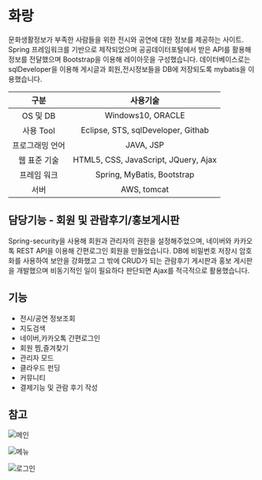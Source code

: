 # 화랑

문화생활정보가 부족한 사람들을 위한 전시와 공연에 대한 정보를 제공하는 사이트. <br>
Spring 프레임워크를 기반으로 제작되었으며 공공데이터포털에서 받은 API를 활용해 정보를 전달했으며 Bootstrap을 이용해 레이아웃을 구성했습니다. 데이터베이스로는 sqlDeveloper을 이용해 게시글과 회원,전시정보들을 DB에 저장되도록 mybatis을 이용했습니다.

|구분|사용기술|
|:------:|:------:|
|OS 및 DB|Windows10, ORACLE|
|사용 Tool|Eclipse, STS, sqlDeveloper, Githab|
|프로그래밍 언어|JAVA, JSP|
|웹 표준 기술|HTML5, CSS, JavaScript, JQuery, Ajax|
|프레임 워크|Spring, MyBatis, Bootstrap|
|서버|AWS, tomcat|

## 담당기능 - 회원 및 관람후기/홍보게시판

Spring-security을 사용해 회원과 관리자의 권한을 설정해주었으며, 네이버와 카카오톡 REST API을 이용해 간편로그인 회원을 만들었습니다.
DB에 비밀번호 저장시 암호화를 사용하여 보안을 강화했고 그 밖에 CRUD가 되는 관람후기 게시판과 홍보 게시판을 개발했으며 비동기적인 일이 필요하다 판단되면 Ajax를 적극적으로 활용했습니다.

## 기능
- 전시/공연 정보조회
- 지도검색
- 네이버,카카오톡 간편로그인
- 회원 찜,즐겨찾기
- 관리자 모드
- 클라우드 펀딩
- 커뮤니티 
- 결제기능 및 관람 후기 작성

## 참고

![메인](https://user-images.githubusercontent.com/53885622/74632196-283f2480-51a2-11ea-8f3f-08938d411a5a.png)

![메뉴](https://user-images.githubusercontent.com/53885622/74632194-270df780-51a2-11ea-9f95-3da6e11363fa.png)

![로그인](https://user-images.githubusercontent.com/53885622/74632354-87049e00-51a2-11ea-848e-b1246ad077f4.png)
